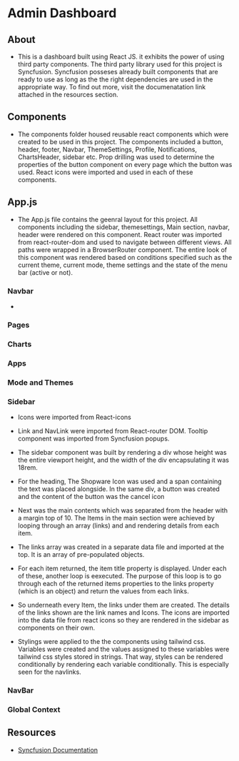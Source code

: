 # Admin Dashboard

## About
- This is a dashboard built using React JS. it exhibits the power of using third party components. The third party library used for this project is Syncfusion. Syncfusion posseses already built components that are ready to use as long as the the right dependencies are used in the appropriate way. To find out more, visit the documenatation link attached in the resources section.
 

## Components
- The components folder housed reusable react components which were created to be used in this project. The components included a button, header, footer, Navbar, ThemeSettings, Profile, Notifications, ChartsHeader, sidebar etc. Prop drilling was used to determine the properties of the button component on every page which the button was used. React icons were imported and used in each of these components. 


## App.js
- The App.js file contains the geenral layout for this project. All components including the sidebar, themesettings, Main section, navbar, header were rendered on this component. React router was imported from react-router-dom and used to navigate between different views. All paths were wrapped in a BrowserRouter component. The entire look of this component was rendered based on conditions specified such as the current theme, current mode, theme settings and the state of the menu bar (active or not). 

### Navbar
- 
### Pages


### Charts


### Apps


### Mode and Themes

### Sidebar

- Icons were imported from React-icons
- Link and NavLink were imported from React-router DOM. Tooltip component was imported from Syncfusion popups.
- The sidebar component was built by rendering a div whose height was the entire viewport height, and the width of the div encapsulating it was 18rem. 

- For the heading, The Shopware Icon was used and a span containing the text was placed alongside. In the same div, a button was created and the content of the button was the cancel icon
- Next was the main contents which was separated from the header with a margin top of 10. The Items in the main section were achieved by looping through an array (links) and and rendering details from each item.
- The links array was created in a separate data file and imported at the top. It is an array of pre-populated objects. 
- For each item returned, the item title property is displayed. Under each of these, another loop is eexecuted. The purpose of this loop is to go through each of the returned items properties to the links property (which is an object) and return the values from each links.
- So underneath every Item, the links under them are created. The details of the links shown are the link names and Icons. The icons are imported into the data file from react icons so they are rendered in the sidebar as components on their own.
- Stylings were applied to the the components using tailwind css. Variables were created and the values assigned to these variables were tailwind css styles stored in strings. That way, styles can be rendered conditionally by rendering each variable conditionally. This is especially seen for the navlinks. 


### NavBar


### Global Context


## Resources
- [Syncfusion Documentation](https://ej2.syncfusion.com/react/documentation)